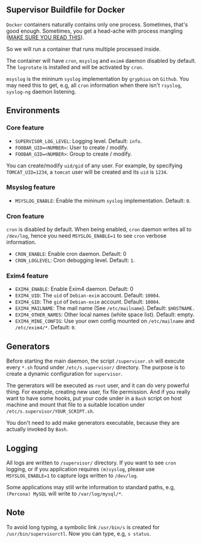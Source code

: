 ## Supervisor Buildfile for Docker

`Docker` containers naturally contains only one process.
Sometimes, that's good enough. Sometimes, you get a head-ache
with process mangling ([MAKE SURE YOU READ THIS][1]).

So we will run a container that runs multiple processed inside.

The container will have `cron`, `msyslog` and `exim4` daemon disabled by
default. The `logrotate` is installed and will be activated by `cron`.

`msyslog` is the mininum `syslog` implementation by `gryphius` on `Github`.
You may need this to get, e.g, all `cron` information when there isn't
`rsyslog`, `syslog-ng` daemon listening.

## Environments

### Core feature

* `SUPERVISOR_LOG_LEVEL`: Logging level. Default: `info`.
* `FOOBAR_UID=<NUMBER>`: User to create / modify.
* `FOOBAR_GID=<NUMBER>`: Group to create / modify.

You can create/modify `uid/gid` of any user. For example, by specifying
`TOMCAT_UID=1234`, a `tomcat` user will be created and its `uid` is `1234`.

### Msyslog feature

* `MSYSLOG_ENABLE`: Enable the mininum `syslog` implementation. Default: `0`.

### Cron feature

`cron` is disabled by default. When being enabled, `cron` daemon
writes all to `/dev/log`, hence you need `MSYSLOG_ENABLE=1` to see
`cron` verbose information.

* `CRON_ENABLE`: Enable cron daemon. Default: 0
* `CRON_LOGLEVEL`: Cron debugging level. Default: `1`.

### Exim4 feature

* `EXIM4_ENABLE`: Enable Exim4 daemon. Default: 0
* `EXIM4_UID`: The `uid` of `Debian-exim` account. Default: `10004`.
* `EXIM4_GID`: The `gid` of `Debian-exim` account. Default: `10004`.
* `EXIM4_MAILNAME`: The mail name (See `/etc/mailname`). Default: `$HOSTNAME.`
* `EXIM4_OTHER_NAMES`: Other local names (white space list). Default: empty.
* `EXIM4_MINE_CONFIG`: Use your own config mounted on `/etc/mailname`
      and `/etc/exim4/*`. Default: `0`.

## Generators

Before starting the main daemon, the script `/supervisor.sh` will
execute every `*.sh` found under `/etc/s.supervisor/` directory.
The purpose is to create a dynamic configuration for `supervisor`.

The generators will be executed as `root` user, and it can do very
powerful thing. For example, creating new user, fix file permission.
And if you really want to have some hooks, put your code under in a
`Bash` script on host machine and mount that file to a suitable location
under `/etc/s.supervisor/YOUR_SCRIPT.sh`.

You don't need to add make generators executable, because they
are actually invoked by `Bash`.

## Logging

All logs are written to `/supervisor/` directory. If you want to
see `cron` logging, or if you application requires `(m)syslog`,
please use `MSYSLOG_ENABLE=1` to capture logs written to `/dev/log`.

Some applications may still write information to standard paths,
e.g, `(Percona) MySQL` will write to `/var/log/mysql/*`.

## Note

To avoid long typing, a symbolic link `/usr/bin/s` is created
for `/usr/bin/supervisorctl`. Now you can type, e.g, `s status`.

[1]: http://web.archive.org/web/20150424090620/https://blog.phusion.nl/2015/01/20/docker-and-the-pid-1-zombie-reaping-problem/
